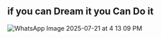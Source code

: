 ## if you can Dream it you Can Do it
![WhatsApp Image 2025-07-21 at 4 13 09 PM](https://github.com/user-attachments/assets/1c9edd48-3975-410a-9eea-b3000d8c5829)


<!--
**dalia25maher/dalia25maher** is a ✨ _special_ ✨ repository because its `README.md` (this file) appears on your GitHub profile.

Here are some ideas to get you started:

- 🔭 I’m currently working on ...
- 🌱 I’m currently learning ...
- 👯 I’m looking to collaborate on ...
- 🤔 I’m looking for help with ...
- 💬 Ask me about ...
- 📫 How to reach me: ...
- 😄 Pronouns: ...
- ⚡ Fun fact: ...
-->
